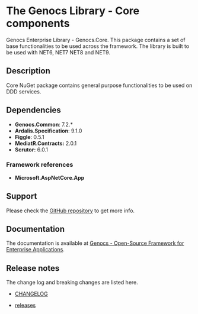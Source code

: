 # The Genocs Library - Core components 

Genocs Enterprise Library - Genocs.Core. This package contains a set of base functionalities to be used across the framework.
The library is built to be used with NET6, NET7 NET8 and NET9.

## Description

Core NuGet package contains general purpose functionalities to be used on DDD services.


## Dependencies

- **Genocs.Common**: 7.2.*
- **Ardalis.Specification**: 9.1.0
- **Figgle**: 0.5.1
- **MediatR.Contracts:** 2.0.1
- **Scrutor:** 6.0.1

### Framework references
- **Microsoft.AspNetCore.App**

## Support

Please check the [GitHub repository](https://github.com/Genocs/genocs-library) to get more info.

## Documentation

The documentation is available at [Genocs - Open-Source Framework for Enterprise Applications](https://genocs-blog.netlify.app/).


## Release notes

The change log and breaking changes are listed here.

- [CHANGELOG](https://github.com/Genocs/genocs-library/blob/main/CHANGELOG.md)

- [releases](https://github.com/Genocs/genocs-library/releases)
